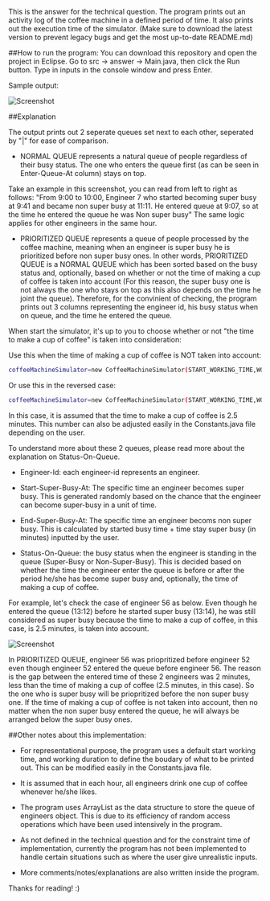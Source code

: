 This is the answer for the technical question. The program prints out an activity log of the coffee machine in a defined period of time. It also prints out the execution time of the simulator. (Make sure to download the latest version to prevent legacy bugs and get the most up-to-date README.md)

##How to run the program:
You can download this repository and open the project in Eclipse. Go to src -> answer -> Main.java, then click the Run button. Type in inputs in the console window and press Enter. 

Sample output:

![Screenshot](https://raw.githubusercontent.com/vinhnghi223/ZI2014-Nghi/master/Screenshot.PNG "Screenshot")

##Explanation

The output prints out 2 seperate queues set next to each other, seperated by "|" for ease of comparison.

* NORMAL QUEUE represents a natural queue of people regardless of their busy status. The one who enters the queue first (as can be seen in Enter-Queue-At column) stays on top.

Take an example in this screenshot, you can read from left to right as follows: "From 9:00 to 10:00, Engineer 7 who started becoming super busy at 9:41 and became non super busy at 11:11. He entered queue at 9:07, so at the time he entered the queue he was Non super busy" The same logic applies for other engineers in the same hour.

* PRIORITIZED QUEUE represents a queue of people processed by the coffee machine, meaning when an engineer is super busy he is prioritized before non super busy ones. In other words, PRIORITIZED QUEUE is a NORMAL QUEUE which has been sorted based on the busy status and, optionally, based on whether or not the time of making a cup of coffee is taken into account (For this reason, the super busy one is not always the one who stays on top as this also depends on the time he joint the queue). Therefore, for the convinient of checking, the program prints out 3 columns representing the engineer id, his busy status when on queue, and the time he entered the queue. 

When start the simulator, it's up to you to choose whether or not "the time to make a cup of coffee" is taken into consideration:

Use this when the time of making a cup of coffee is NOT taken into account:
```sh
coffeeMachineSimulator=new CoffeeMachineSimulator(START_WORKING_TIME,WORKING_DURATION);
```

Or use this in the reversed case:
```sh
coffeeMachineSimulator=new CoffeeMachineSimulator(START_WORKING_TIME,WORKING_DURATION,MAKE_ONE_COFFEE_TIME);
```
In this case, it is assumed that the time to make a cup of coffee is 2.5 minutes. This number can also be adjusted easily in the Constants.java file depending on the user.

To understand more about these 2 queues, please read more about the explanation on Status-On-Queue.
 
* Engineer-Id: each engineer-id represents an engineer.

* Start-Super-Busy-At: The specific time an engineer becomes super busy. This is generated randomly based on the chance that the engineer can become super-busy in a unit of time.

* End-Super-Busy-At: The specific time an engineer becoms non super busy. This is calculated by started busy time + time stay super busy (in minutes) inputted by the user.

* Status-On-Queue: the busy status when the engineer is standing in the queue (Super-Busy or Non-Super-Busy). This is decided based on whether the time the engineer enter the queue is before or after the period he/she has become super busy and, optionally, the time of making a cup of coffee.

For example, let's check the case of engineer 56 as below. Even though he entered the queue (13:12) before he started super busy (13:14), he was still considered as super busy because the time to make a cup of coffee, in this case, is 2.5 minutes, is taken into account. 

![Screenshot](https://raw.githubusercontent.com/vinhnghi223/ZI2014-Nghi/master/Screenshot2.PNG "This is not a bug")

In  PRIORITIZED QUEUE, engineer 56 was priopritized before engineer 52 even though engineer 52 entered the queue before engineer 56. The reason is the gap between the entered time of these 2 engineers was 2 minutes, less than the time of making a cup of coffee (2.5 minutes, in this case). So the one who is super busy will be priopritized before the non super busy one. If the time of making a cup of coffee is not taken into account, then no matter when the non super busy entered the queue, he will always be arranged below the super busy ones.

##Other notes about this implementation:
* For representational purpose, the program uses a default start working time, and working duration to define the boudary of what to be printed out. This can be modified easily in the Constants.java file.

* It is assumed that in each hour, all engineers drink one cup of coffee whenever he/she likes.

* The program uses ArrayList as the data structure to store the queue of engineers object. This is due to its efficiency of random access operations which have been used intensively in the program.

* As not defined in the technical question and for the constraint time of implementation, currently the program has not been implemented to handle certain situations such as where the user give unrealistic inputs.

* More comments/notes/explanations are also written inside the program.

Thanks for reading! :)

